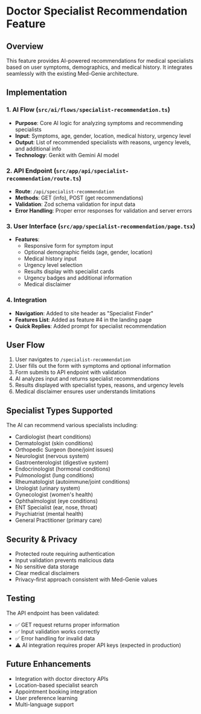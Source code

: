 # Doctor Specialist Recommendation Feature

## Overview

This feature provides AI-powered recommendations for medical specialists based on user symptoms, demographics, and medical history. It integrates seamlessly with the existing Med-Genie architecture.

## Implementation

### 1. AI Flow (`src/ai/flows/specialist-recommendation.ts`)

- **Purpose**: Core AI logic for analyzing symptoms and recommending specialists
- **Input**: Symptoms, age, gender, location, medical history, urgency level
- **Output**: List of recommended specialists with reasons, urgency levels, and additional info
- **Technology**: Genkit with Gemini AI model

### 2. API Endpoint (`src/app/api/specialist-recommendation/route.ts`)

- **Route**: `/api/specialist-recommendation`
- **Methods**: GET (info), POST (get recommendations)
- **Validation**: Zod schema validation for input data
- **Error Handling**: Proper error responses for validation and server errors

### 3. User Interface (`src/app/specialist-recommendation/page.tsx`)

- **Features**:
  - Responsive form for symptom input
  - Optional demographic fields (age, gender, location)
  - Medical history input
  - Urgency level selection
  - Results display with specialist cards
  - Urgency badges and additional information
  - Medical disclaimer

### 4. Integration

- **Navigation**: Added to site header as "Specialist Finder"
- **Features List**: Added as feature #4 in the landing page
- **Quick Replies**: Added prompt for specialist recommendation

## User Flow

1. User navigates to `/specialist-recommendation`
2. User fills out the form with symptoms and optional information
3. Form submits to API endpoint with validation
4. AI analyzes input and returns specialist recommendations
5. Results displayed with specialist types, reasons, and urgency levels
6. Medical disclaimer ensures user understands limitations

## Specialist Types Supported

The AI can recommend various specialists including:
- Cardiologist (heart conditions)
- Dermatologist (skin conditions)
- Orthopedic Surgeon (bone/joint issues)
- Neurologist (nervous system)
- Gastroenterologist (digestive system)
- Endocrinologist (hormonal conditions)
- Pulmonologist (lung conditions)
- Rheumatologist (autoimmune/joint conditions)
- Urologist (urinary system)
- Gynecologist (women's health)
- Ophthalmologist (eye conditions)
- ENT Specialist (ear, nose, throat)
- Psychiatrist (mental health)
- General Practitioner (primary care)

## Security & Privacy

- Protected route requiring authentication
- Input validation prevents malicious data
- No sensitive data storage
- Clear medical disclaimers
- Privacy-first approach consistent with Med-Genie values

## Testing

The API endpoint has been validated:
- ✅ GET request returns proper information
- ✅ Input validation works correctly
- ✅ Error handling for invalid data
- ⚠️ AI integration requires proper API keys (expected in production)

## Future Enhancements

- Integration with doctor directory APIs
- Location-based specialist search
- Appointment booking integration
- User preference learning
- Multi-language support